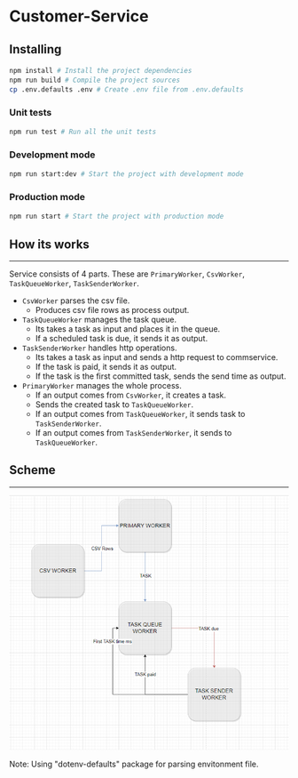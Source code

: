 # Customer-Service

## Installing

```bash
npm install # Install the project dependencies
npm run build # Compile the project sources
cp .env.defaults .env # Create .env file from .env.defaults
```

### Unit tests

```bash
npm run test # Run all the unit tests
```

### Development mode

```bash
npm run start:dev # Start the project with development mode
```

### Production mode

```bash
npm run start # Start the project with production mode
```

## How its works

---

Service consists of 4 parts. These are `PrimaryWorker`, `CsvWorker`, `TaskQueueWorker`, `TaskSenderWorker`.

- `CsvWorker` parses the csv file.
  - Produces csv file rows as process output.
- `TaskQueueWorker` manages the task queue.
  - Its takes a task as input and places it in the queue.
  - If a scheduled task is due, it sends it as output.
- `TaskSenderWorker` handles http operations.
  - Its takes a task as input and sends a http request to commservice.
  - If the task is paid, it sends it as output.
  - If the task is the first committed task, sends the send time as output.
- `PrimaryWorker` manages the whole process.
  - If an output comes from `CsvWorker`, it creates a task.
  - Sends the created task to `TaskQueueWorker`.
  - If an output comes from `TaskQueueWorker`, it sends task to `TaskSenderWorker`.
  - If an output comes from `TaskSenderWorker`, it sends to `TaskQueueWorker`.

## Scheme

---

![Scheme](./docs/scheme.png)

Note: Using "dotenv-defaults" package for parsing envitonment file.
